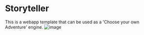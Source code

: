 # Storyteller

This is a webapp template that can be used as a 'Choose your own Adventure' engine. 
![image](https://github.com/GavinBuckley/Storyteller/assets/31485432/17ee4780-7ce4-407e-b693-9f2ed5028564)
